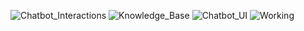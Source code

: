 ![Chatbot_Interactions](https://github.com/user-attachments/assets/cb56e960-fdba-4c33-8b77-dcb62f05737c)
![Knowledge_Base](https://github.com/user-attachments/assets/d4204899-c29b-45f6-802d-44a6a4a29b45)
![Chatbot_UI](https://github.com/user-attachments/assets/df6dbf32-76b7-4e14-8f6f-0563a66c4cc9)
![Working](https://github.com/user-attachments/assets/7f904def-d2b5-42fe-bf99-6c154102b4c7)
